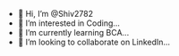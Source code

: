 - 👋 Hi, I’m @Shiv2782
- 👀 I’m interested in Coding...
- 🌱 I’m currently learning BCA...
- 💞️ I’m looking to collaborate on LinkedIn...



<!---
Shiv2782/Shiv2782 is a ✨ special ✨ repository because its `README.md` (this file) appears on your GitHub profile.
You can click the Preview link to take a look at your changes.
--->

